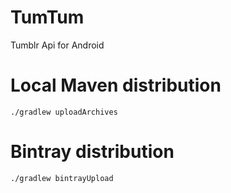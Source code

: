 TumTum
=============

Tumblr Api for Android

Local Maven distribution
========================

    ./gradlew uploadArchives

Bintray distribution
========================

    ./gradlew bintrayUpload
